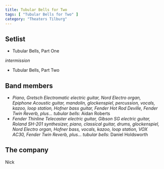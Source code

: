 ```yaml
---
title: Tubular Bells for Two
tags: [ "Tubular Bells for Two" ]
category: "Theaters Tilburg"
---
```

Setlist
-------
* Tubular Bells, Part One

_intermission_

* Tubular Bells, Part Two

Band members
------------
* _Piano, Gretsch Electromatic electric guitar, Nord Electro organ, Epiphone Acoustic guitar, mandolin, glockenspiel, percussion, vocals, kazoo, loop station, Hofner bass guitar, Fender Hot Rod Deville, Fender Twin Reverb, plus... tubular bells_: Aidan Roberts
* _Fender Thinline Telecaster electric guitar, Gibson SG electric guitar, Roland SH-201 synthesizer, piano, classical guitar, drums, glockenspiel, Nord Electro organ, Hofner bass, vocals, kazoo, loop station, VOX AC30, Fender Twin Reverb, plus... tubular bells_: Daniel Holdsworth

The company
-----------
Nick
